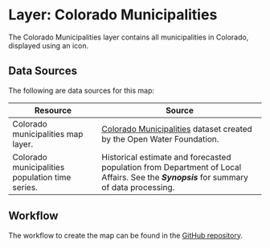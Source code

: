 # Layer: Colorado Municipalities

The Colorado Municipalities layer contains all municipalities in Colorado,
displayed using an icon.

## Data Sources

The following are data sources for this map:

| **Resource** | **Source** |
| -- | -- |
| Colorado municipalities map layer. | [Colorado Municipalities](https://github.com/OpenWaterFoundation/owf-data-co-municipalities) dataset created by the Open Water Foundation. |
| Colorado municipalities population time series. | Historical estimate and forecasted population from Department of Local Affairs.  See the ***Synopsis*** for summary of data processing. |

## Workflow

The workflow to create the map can be found in the [GitHub repository](https://github.com/OpenWaterFoundation/owf-infomapper-poudre/tree/master/workflow/BaselineScenario/01-MunicipalPopulation).
